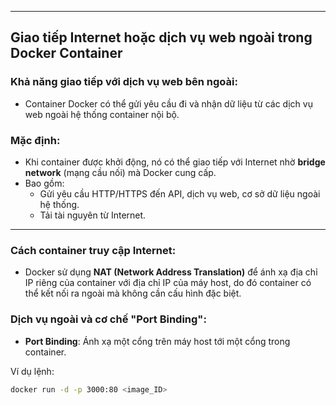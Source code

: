 ----
## Giao tiếp Internet hoặc dịch vụ web ngoài trong Docker Container

### Khả năng giao tiếp với dịch vụ web bên ngoài:
- Container Docker có thể gửi yêu cầu đi và nhận dữ liệu từ các dịch vụ web ngoài hệ thống container nội bộ.

### Mặc định:
- Khi container được khởi động, nó có thể giao tiếp với Internet nhờ **bridge network** (mạng cầu nối) mà Docker cung cấp.
- Bao gồm:
  - Gửi yêu cầu HTTP/HTTPS đến API, dịch vụ web, cơ sở dữ liệu ngoài hệ thống.
  - Tải tài nguyên từ Internet.

----

### Cách container truy cập Internet:
- Docker sử dụng **NAT (Network Address Translation)** để ánh xạ địa chỉ IP riêng của container với địa chỉ IP của máy host, do đó container có thể kết nối ra ngoài mà không cần cấu hình đặc biệt.

### Dịch vụ ngoài và cơ chế "Port Binding":
- **Port Binding**: Ánh xạ một cổng trên máy host tới một cổng trong container.
  
Ví dụ lệnh:
```bash
docker run -d -p 3000:80 <image_ID>
